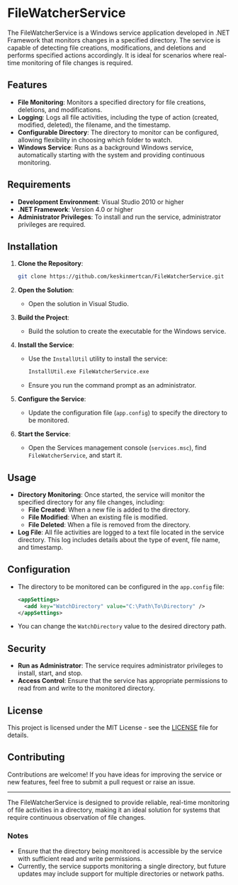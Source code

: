 
# FileWatcherService

The FileWatcherService is a Windows service application developed in .NET Framework that monitors changes in a specified directory. The service is capable of detecting file creations, modifications, and deletions and performs specified actions accordingly. It is ideal for scenarios where real-time monitoring of file changes is required.

## Features

- **File Monitoring**: Monitors a specified directory for file creations, deletions, and modifications.
- **Logging**: Logs all file activities, including the type of action (created, modified, deleted), the filename, and the timestamp.
- **Configurable Directory**: The directory to monitor can be configured, allowing flexibility in choosing which folder to watch.
- **Windows Service**: Runs as a background Windows service, automatically starting with the system and providing continuous monitoring.

## Requirements

- **Development Environment**: Visual Studio 2010 or higher
- **.NET Framework**: Version 4.0 or higher
- **Administrator Privileges**: To install and run the service, administrator privileges are required.

## Installation

1. **Clone the Repository**:
   ```bash
   git clone https://github.com/keskinmertcan/FileWatcherService.git
   ```

2. **Open the Solution**:
   - Open the solution in Visual Studio.

3. **Build the Project**:
   - Build the solution to create the executable for the Windows service.

4. **Install the Service**:
   - Use the `InstallUtil` utility to install the service:
     ```bash
     InstallUtil.exe FileWatcherService.exe
     ```
   - Ensure you run the command prompt as an administrator.

5. **Configure the Service**:
   - Update the configuration file (`app.config`) to specify the directory to be monitored.

6. **Start the Service**:
   - Open the Services management console (`services.msc`), find `FileWatcherService`, and start it.

## Usage

- **Directory Monitoring**: Once started, the service will monitor the specified directory for any file changes, including:
  - **File Created**: When a new file is added to the directory.
  - **File Modified**: When an existing file is modified.
  - **File Deleted**: When a file is removed from the directory.
- **Log File**: All file activities are logged to a text file located in the service directory. This log includes details about the type of event, file name, and timestamp.

## Configuration

- The directory to be monitored can be configured in the `app.config` file:
  ```xml
  <appSettings>
    <add key="WatchDirectory" value="C:\Path\To\Directory" />
  </appSettings>
  ```
- You can change the `WatchDirectory` value to the desired directory path.

## Security

- **Run as Administrator**: The service requires administrator privileges to install, start, and stop.
- **Access Control**: Ensure that the service has appropriate permissions to read from and write to the monitored directory.

## License

This project is licensed under the MIT License - see the [LICENSE](LICENSE) file for details.

## Contributing

Contributions are welcome! If you have ideas for improving the service or new features, feel free to submit a pull request or raise an issue.

---

The FileWatcherService is designed to provide reliable, real-time monitoring of file activities in a directory, making it an ideal solution for systems that require continuous observation of file changes.

### Notes

- Ensure that the directory being monitored is accessible by the service with sufficient read and write permissions.
- Currently, the service supports monitoring a single directory, but future updates may include support for multiple directories or network paths.
